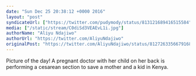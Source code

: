 ```yaml
---
date: "Sun Dec 25 20:38:12 +0000 2016"
layout: "post"
syndicateUrl: ["https://twitter.com/pudymody/status/813121689416515584"]
media: ["/static/stream/C0diSd3VEAEvL1i.jpg"]
authorName: "Aliyu Ndajiwo"
authorUrl: "https://twitter.com/AliyuNdajiwo"
originalPost: "https://twitter.com/AliyuNdajiwo/status/812726335667916801"
---
```

Picture of the day! A pregnant doctor with her child on her back is performing a cesarean section to save a mother and a kid in Kenya. 